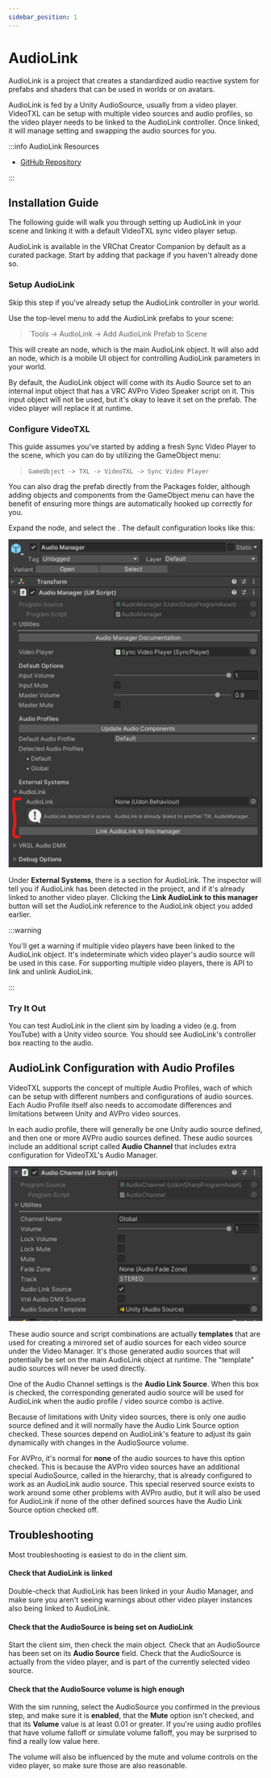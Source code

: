 ```yaml
---
sidebar_position: 1
---
```


# AudioLink

AudioLink is a project that creates a standardized audio reactive system for prefabs and shaders
that can be used in worlds or on avatars.

AudioLink is fed by a Unity AudioSource, usually from a video player.  VideoTXL can be setup with
multiple video sources and audio profiles, so the video player needs to be linked to the AudioLink
controller.  Once linked, it will manage setting and swapping the audio sources for you.

:::info AudioLink Resources

* [GitHub Repository](https://github.com/llealloo/vrc-udon-audio-link)

:::

## Installation Guide

The following guide will walk you through setting up AudioLink in your scene and linking it with a
default VideoTXL sync video player setup.

AudioLink is available in the VRChat Creator Companion by default as a curated package.  Start by
adding that package if you haven't already done so.

### Setup AudioLink

Skip this step if you've already setup the AudioLink controller in your world.

Use the top-level menu to add the AudioLink prefabs to your scene:

> `Tools -> AudioLink -> Add AudioLink Prefab to Scene

This will create an <GameObject type="prefab" name="AudioLink" /> node, which is the main AudioLink object.
It will also add an <GameObject type="prefab" name="AudioLinkController" /> node, which is a mobile UI object
for controlling AudioLink parameters in your world.

By default, the AudioLink object will come with its Audio Source set to an internal input object that has a
VRC AVPro Video Speaker script on it.  This input object will not be used, but it's okay to leave it set
on the prefab.  The video player will replace it at runtime.

### Configure VideoTXL

This guide assumes you've started by adding a fresh Sync Video Player to the scene, which you can do by utilizing
the GameObject menu:

> `GameObject -> TXL -> VideoTXL -> Sync Video Player`

You can also drag the prefab directly from the Packages folder, although adding objects and components from the GameObject
menu can have the benefit of ensuring more things are automatically hooked up correctly for you.

Expand the <GameObject type="variant" name="Sync Video Player" /> node, and select the <GameObject type="prefab" name="Audio Manager" />.  The 
default configuration looks like this:

![Audio Manager](/img/unity/video/third-party-audiolink-audioman.png)

Under **External Systems**, there is a section for AudioLink.  The inspector will tell you if AudioLink has been detected
in the project, and if it's already linked to another video player.  Clicking the **Link AudioLink to this manager** button
will set the AudioLink reference to the AudioLink object you added earlier.

:::warning

You'll get a warning if multiple video players have been linked to the AudioLink object.  It's indeterminate which video player's
audio source will be used in this case.  For supporting multiple video players, there is API to link and unlink AudioLink.

:::

### Try It Out

You can test AudioLink in the client sim by loading a video (e.g. from YouTube) with a Unity video source.  You should see
AudioLink's controller box reacting to the audio.

## AudioLink Configuration with Audio Profiles

VideoTXL supports the concept of multiple Audio Profiles, wach of which can be setup with different numbers and configurations
of audio sources.  Each Audio Profile itself also needs to accomodate differences and limitations between Unity and AVPro
video sources.

In each audio profile, there will generally be one Unity audio source defined, and then one or more AVPro audio sources defined.
These audio sources include an additional script called **Audio Channel** that includes extra configuration for VideoTXL's
Audio Manager.

![Audio Channel Inspector](/img/unity/video/third-party-audiolink-audiochannel.png)

These audio source and script combinations are actually **templates** that are used for creating a mirrored set of audio sources
for each video source under the Video Manager. It's those generated audio sources that will potentially be set on the main
AudioLink object at runtime.  The "template" audio sources will never be used directly.

One of the Audio Channel settings is the **Audio Link Source**.  When this box is checked, the corresponding generated audio
source will be used for AudioLink when the audio profile / video source combo is active.

Because of limitations with Unity video sources, there is only one audio source defined and it will normally have the Audio Link
Source option checked.  These sources depend on AudioLink's feature to adjust its gain dynamically with changes in the AudioSource
volume.

For AVPro, it's normal for **none** of the audio sources to have this option checked.  This is because the AVPro video sources
have an additional special AudioSource, called <GameObject name="ReservedAudioSource" /> in the hierarchy, that is already
configured to work as an AudioLink audio source.  This special reserved source exists to work around some other problems with
AVPro audio, but it will also be used for AudioLink if none of the other defined sources have the Audio Link Source option
checked off.

## Troubleshooting

Most troubleshooting is easiest to do in the client sim.

#### Check that AudioLink is linked

Double-check that AudioLink has been linked in your Audio Manager, and make sure you aren't seeing warnings about other video
player instances also being linked to AudioLink.

#### Check that the AudioSource is being set on AudioLink

Start the client sim, then check the main <GameObject type="prefab" name="AudioLink" /> object.  Check that an AudioSource has
been set on its **Audio Source** field.  Check that the AudioSource is actually from the video player, and is part of the
currently selected video source.

#### Check that the AudioSource volume is high enough

With the sim running, select the AudioSource you confirmed in the previous step, and make sure it is **enabled**, that the
**Mute** option isn't checked, and that its **Volume** value is at least 0.01 or greater.  If you're using audio profiles that
have volume falloff or simulate volume falloff, you may be surprised to find a really low value here.

The volume will also be influenced by the mute and volume controls on the video player, so make sure those are also reasonable.